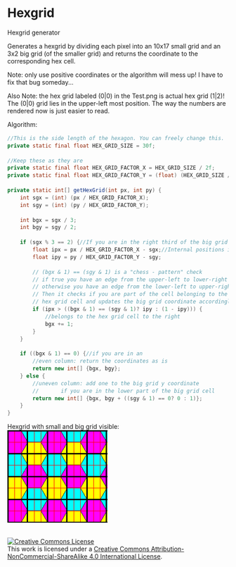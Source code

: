 # Hexgrid
Hexgrid generator

Generates a hexgrid by dividing each pixel into an 10x17 small grid and an 3x2 big grid (of the smaller grid) and returns the coordinate to the corresponding hex cell.

Note: only use positive coordinates or the algorithm will mess up! I have to fix that bug someday...  

Also Note: the hex grid labeled (0|0) in the Test.png is actual hex grid (1|2)! The (0|0) grid lies in the upper-left most position. The way the numbers are rendered now is just easier to read.

Algorithm:

```Java
//This is the side length of the hexagon. You can freely change this.
private static final float HEX_GRID_SIZE = 30f;

//Keep these as they are
private static final float HEX_GRID_FACTOR_X = HEX_GRID_SIZE / 2f;
private static final float HEX_GRID_FACTOR_Y = (float) (HEX_GRID_SIZE / 2f * Math.tan(Math.toRadians(60)));

private static int[] getHexGrid(int px, int py) {
	int sgx = (int) (px / HEX_GRID_FACTOR_X);
	int sgy = (int) (py / HEX_GRID_FACTOR_Y);
	
	int bgx = sgx / 3;
	int bgy = sgy / 2;
	
	if (sgx % 3 == 2) {//If you are in the right third of the big grid
		float ipx = px / HEX_GRID_FACTOR_X - sgx;//Internal positions inside the small grid cells in percent
		float ipy = py / HEX_GRID_FACTOR_Y - sgy;
		
		// (bgx & 1) == (sgy & 1) is a "chess - pattern" check
		// if true you have an edge from the upper-left to lower-right corner 
		// otherwise you have an edge from the lower-left to upper-right corner.
		// Then it checks if you are part of the cell belonging to the left hex grid cell or the right
		// hex grid cell and updates the big grid coordinate accordingly.
		if (ipx > ((bgx & 1) == (sgy & 1)? ipy : (1 - ipy))) {
			//belongs to the hex grid cell to the right
			bgx += 1;
		}
	}
		
	if ((bgx & 1) == 0) {//if you are in an
		//even column: return the coordinates as is
		return new int[] {bgx, bgy};
	} else {
		//uneven column: add one to the big grid y coordinate
		//		 if you are in the lower part of the big grid cell
		return new int[] {bgx, bgy + ((sgy & 1) == 0? 0 : 1)};
	}
}
```
Hexgrid with small and big grid visible:<br>
![alt text](https://github.com/nullpointerException101/Hexgrid/blob/master/Grid.png "Red: small grid; Black: big grid;")

<br/><a rel="license" href="http://creativecommons.org/licenses/by-nc-sa/4.0/"><img alt="Creative Commons License" style="border-width:0" src="https://i.creativecommons.org/l/by-nc-sa/4.0/88x31.png" /></a><br />This work is licensed under a <a rel="license" href="http://creativecommons.org/licenses/by-nc-sa/4.0/">Creative Commons Attribution-NonCommercial-ShareAlike 4.0 International License</a>.
